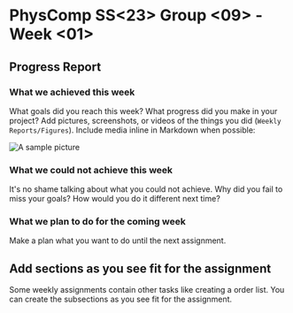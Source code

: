 # PhysComp SS\<23\> Group \<09\> - Week \<01\>

## Progress Report

### What we achieved this week

What goals did you reach this week? What progress did you make in your project? Add pictures, screenshots, or videos of
the things you did (`Weekly Reports/Figures`). Include media inline in Markdown when possible:

![A sample picture](Figures/sample-picture.jpg)

### What we could not achieve this week

It's no shame talking about what you could not achieve. Why did you fail to miss your goals? How would you do it
different next time?

### What we plan to do for the coming week

Make a plan what you want to do until the next assignment.

## Add sections as you see fit for the assignment

Some weekly assignments contain other tasks like creating a order list. You can create the subsections as you see fit 
for the assignment.
